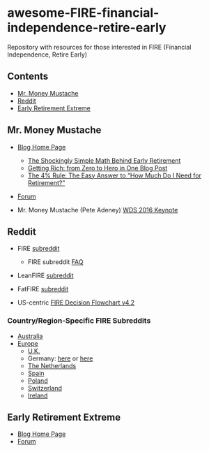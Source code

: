 # awesome-FIRE-financial-independence-retire-early

Repository with resources for those interested in FIRE (Financial Independence, Retire Early)

## Contents
- [Mr. Money Mustache](#mr.-money-mustache)
- [Reddit](#reddit)
- [Early Retirement Extreme](#early-retirement-extreme)

## Mr. Money Mustache
- [Blog Home Page](https://www.mrmoneymustache.com)
  - [The Shockingly Simple Math Behind Early Retirement](https://www.mrmoneymustache.com/2012/01/13/the-shockingly-simple-math-behind-early-retirement)
  - [Getting Rich: from Zero to Hero in One Blog Post](https://www.mrmoneymustache.com/2013/02/22/getting-rich-from-zero-to-hero-in-one-blog-post)
  - [The 4% Rule: The Easy Answer to “How Much Do I Need for Retirement?”](https://www.mrmoneymustache.com/2012/05/29/how-much-do-i-need-for-retirement/)
- [Forum](https://forum.mrmoneymustache.com/)
  
- Mr. Money Mustache (Pete Adeney) [WDS 2016 Keynote](https://www.youtube.com/watch?v=8BDWih309wc)

## Reddit
- FIRE [subreddit](https://www.reddit.com/r/financialindependence)
  - FIRE subreddit [FAQ](https://www.reddit.com/r/financialindependence/wiki/faq)
- LeanFIRE [subreddit](https://www.reddit.com/r/leanfire/)
- FatFIRE [subreddit](https://www.reddit.com/r/fatFIRE/)

- US-centric [FIRE Decision Flowchart v4.2](https://u.cubeupload.com/demonlesondledon/FIREFlowChart.png)

### Country/Region-Specific FIRE Subreddits
- [Australia](https://www.reddit.com/r/fiaustralia/)
- [Europe](https://www.reddit.com/r/EuropeFIRE/)
  - [U.K.](https://www.reddit.com/r/FIREUK/)
  - Germany: [here](https://www.reddit.com/r/fireGermany/) or [here](https://www.reddit.com/r/Finanzen/)
  - [The Netherlands](https://www.reddit.com/r/DutchFIRE/)
  - [Spain](https://www.reddit.com/r/SpainFIRE/)
  - [Poland](https://www.reddit.com/r/PolandFIRE/)
  - [Switzerland](https://www.reddit.com/r/SwissFIRE/)
  - [Ireland](https://www.reddit.com/r/iefire/)

## Early Retirement Extreme
- [Blog Home Page](http://earlyretirementextreme.com/)
- [Forum](https://forum.earlyretirementextreme.com/)
